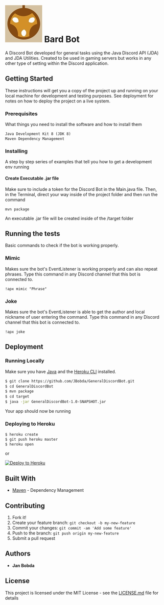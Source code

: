 # ![Bard Picture](https://github.com/JBobda/Bard-bot/blob/master/res/smollBard.jpg)  Bard Bot 

A Discord Bot developed for general tasks using the Java Discord API (JDA) and JDA Utilities. Created to be used in gaming servers but works in any other type of setting within the Discord application.

## Getting Started

These instructions will get you a copy of the project up and running on your local machine for development and testing purposes. See deployment for notes on how to deploy the project on a live system.

### Prerequisites

What things you need to install the software and how to install them

```
Java Development Kit 8 (JDK 8)
Maven Dependency Management
```

### Installing

A step by step series of examples that tell you how to get a development env running

#### Create Executable .jar file
Make sure to include a token for the Discord Bot in the Main.java file. Then, in the Terminal, direct your way inside of the project folder and then run the command

```
mvn package
```

An executable .jar file will be created inside of the /target folder

## Running the tests

Basic commands to check if the bot is working properly.

### Mimic

Makes sure the bot's EventListener is working properly and can also repeat phrases. Type this command in any Discord channel that this bot is connected to.

```
!apx mimic "Phrase"
```

### Joke

Makes sure the bot's EventListener is able to get the author and local nickname of user entering the command. Type this command in any Discord channel that this bot is connected to.

```
!apx joke
```

## Deployment

### Running Locally

Make sure you have [Java](https://www.java.com/en/download/manual.jsp) and the [Heroku CLI](https://cli.heroku.com/) installed.

```sh
$ git clone https://github.com/JBobda/GeneralDiscordBot.git
$ cd GeneralDiscordBot
$ mvn package
$ cd target
$ java -jar GeneralDiscordBot-1.0-SNAPSHOT.jar
```

Your app should now be running

### Deploying to Heroku

```
$ heroku create
$ git push heroku master
$ heroku open
```
or

[![Deploy to Heroku](https://www.herokucdn.com/deploy/button.png)](https://heroku.com/deploy)

## Built With

* [Maven](https://maven.apache.org/) - Dependency Management

## Contributing

1. Fork it!
2. Create your feature branch: `git checkout -b my-new-feature`
3. Commit your changes: `git commit -am 'Add some feature'`
4. Push to the branch: `git push origin my-new-feature`
5. Submit a pull request 

## Authors

* **Jan Bobda** 

## License

This project is licensed under the MIT License - see the [LICENSE.md](https://github.com/JBobda/GeneralDiscordBot/blob/master/LICENSE) file for details
